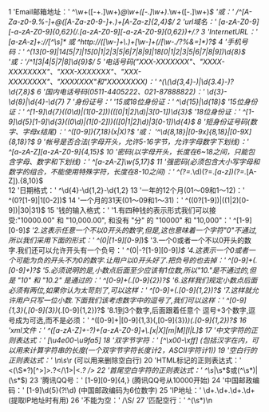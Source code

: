  1 'Email邮箱地址：'
   ^\w+([-+.]\w+)*@\w+([-.]\w+)*\.\w+([-.]\w+)*$
   '或：'  /^[A-Za-z0-9._%-]+@([A-Za-z0-9-]+\.)+[A-Za-z]{2,4}$/
 2 'url域名：'
   [a-zA-Z0-9][-a-zA-Z0-9]{0,62}(/.[a-zA-Z0-9][-a-zA-Z0-9]{0,62})+/.?
 3 'InternetURL：'
   [a-zA-z]+://[^\s]* 或 ^http://([\w-]+\.)+[\w-]+(/[\w-./?%&=]*)?$
 4 '手机号码：'
   ^(13[0-9]|14[5|7]|15[0|1|2|3|5|6|7|8|9]|18[0|1|2|3|5|6|7|8|9])\d{8}$
   '或：'/^1[3|4|5|7|8]\d{9}$/
 5 '电话号码("XXX-XXXXXXX"、"XXXX-XXXXXXXX"、"XXX-XXXXXXX"、"XXX-XXXXXXXX"、"XXXXXXX"和"XXXXXXXX)：'
   ^(\(\d{3,4}-)|\d{3.4}-)?\d{7,8}$ 
 6 '国内电话号码(0511-4405222、021-87888822)：'
   \d{3}-\d{8}|\d{4}-\d{7}
 7 '身份证号：'
   '15或18位身份证：'
   ^\d{15}|\d{18}$
   '15位身份证：'
   ^[1-9]\d{7}((0\d)|(1[0-2]))(([0|1|2]\d)|3[0-1])\d{3}$
   '18位身份证：'
   ^[1-9]\d{5}[1-9]\d{3}((0\d)|(1[0-2]))(([0|1|2]\d)|3[0-1])\d{4}$
 8 '短身份证号码(数字、字母x结尾)：'
   ^([0-9]){7,18}(x|X)?$
   '或： '^\d{8,18}|[0-9x]{8,18}|[0-9X]{8,18}?$
 9 '帐号是否合法(字母开头，允许5-16字节，允许字母数字下划线)：'
   ^[a-zA-Z][a-zA-Z0-9_]{4,15}$
10 '密码(以字母开头，长度在6~18之间，只能包含字母、数字和下划线)：'
   ^[a-zA-Z]\w{5,17}$
11 '强密码(必须包含大小写字母和数字的组合，不能使用特殊字符，长度在8-10之间)：'
   ^(?=.*\d)(?=.*[a-z])(?=.*[A-Z]).{8,10}$  
12 '日期格式：'
   ^\d{4}-\d{1,2}-\d{1,2}
13 '一年的12个月(01～09和1～12)：'
   ^(0?[1-9]|1[0-2])$
14 '一个月的31天(01～09和1～31)：'
   ^((0?[1-9])|((1|2)[0-9])|30|31)$ 
15 '钱的输入格式：'
   '1.有四种钱的表示形式我们可以接受:"10000.00" 和 "10,000.00", 和没有 "分" 的 "10000" 和 "10,000"：'
   ^[1-9][0-9]*$ 
   '2.这表示任意一个不以0开头的数字,但是,这也意味着一个字符"0"不通过,所以我们采用下面的形式：'
   ^(0|[1-9][0-9]*)$ 
   '3.一个0或者一个不以0开头的数字.我们还可以允许开头有一个负号：'
   ^(0|-?[1-9][0-9]*)$ 
   '4.这表示一个0或者一个可能为负的开头不为0的数字.让用户以0开头好了.把负号的也去掉：'
   ^[0-9]+(.[0-9]+)?$ 
   '5.必须说明的是,小数点后面至少应该有1位数,所以"10."是不通过的,但是 "10" 和 "10.2" 是通过的：'
   ^[0-9]+(.[0-9]{2})?$ 
   '6.这样我们规定小数点后面必须有两位,如果你认为太苛刻了,可以这样：'
   ^[0-9]+(.[0-9]{1,2})?$ 
   '7.这样就允许用户只写一位小数.下面我们该考虑数字中的逗号了,我们可以这样：'
   ^[0-9]{1,3}(,[0-9]{3})*(.[0-9]{1,2})?$ 
   '8.1到3个数字,后面跟着任意个 逗号+3个数字,逗号成为可选,而不是必须：'
   ^([0-9]+|[0-9]{1,3}(,[0-9]{3})*)(.[0-9]{1,2})?$ 
16 'xml文件：'
   ^([a-zA-Z]+-?)+[a-zA-Z0-9]+\\.[x|X][m|M][l|L]$
17 '中文字符的正则表达式：'
   [\u4e00-\u9fa5]
18 '双字节字符：'
   [^\x00-\xff]    (包括汉字在内，可以用来计算字符串的长度(一个双字节字符长度计2，ASCII字符计1))
19 '空白行的正则表达式：'
   \n\s*\r    (可以用来删除空白行)
20 'HTML标记的正则表达式：'
   <(\S*?)[^>]*>.*?</\1>|<.*? />
22 '首尾空白字符的正则表达式：'
   ^\s*|\s*$或(^\s*)|(\s*$)
23 '腾讯QQ号：'
   [1-9][0-9]{4,}    (腾讯QQ号从10000开始)
24 '中国邮政编码：'
   [1-9]\d{5}(?!\d)    (中国邮政编码为6位数字)
25 'IP地址：'
   \d+\.\d+\.\d+\.\d+    (提取IP地址时有用)
26 '不能为空：'
   /\S/
27 '匹配空行：'
   ^(\s*)\n